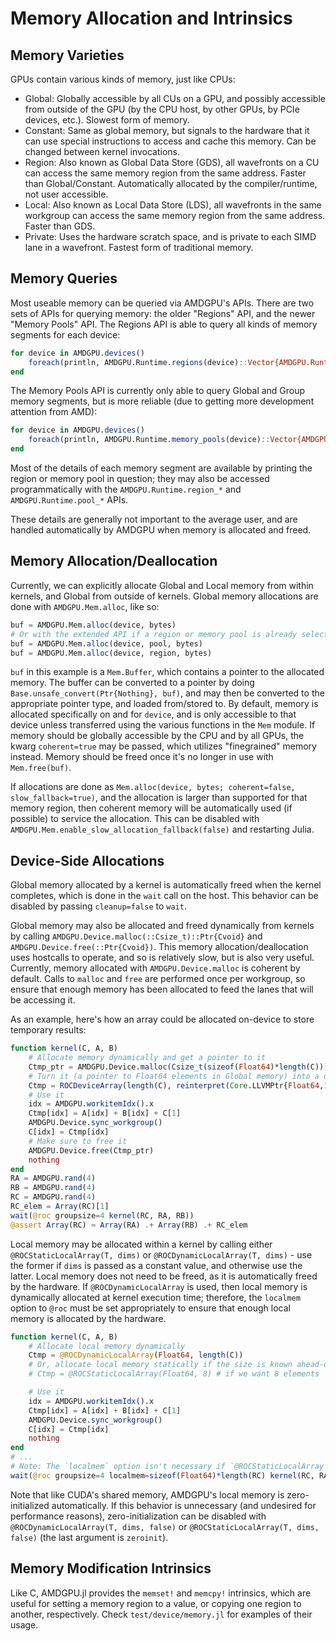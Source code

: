 # Memory Allocation and Intrinsics

## Memory Varieties

GPUs contain various kinds of memory, just like CPUs:

- Global: Globally accessible by all CUs on a GPU, and possibly accessible from outside of the GPU (by the CPU host, by other GPUs, by PCIe devices, etc.). Slowest form of memory.
- Constant: Same as global memory, but signals to the hardware that it can use special instructions to access and cache this memory. Can be changed between kernel invocations.
- Region: Also known as Global Data Store (GDS), all wavefronts on a CU can access the same memory region from the same address. Faster than Global/Constant. Automatically allocated by the compiler/runtime, not user accessible.
- Local: Also known as Local Data Store (LDS), all wavefronts in the same workgroup can access the same memory region from the same address. Faster than GDS.
- Private: Uses the hardware scratch space, and is private to each SIMD lane in a wavefront. Fastest form of traditional memory.

## Memory Queries

Most useable memory can be queried via AMDGPU's APIs. There are two sets of
APIs for querying memory: the older "Regions" API, and the newer "Memory Pools"
API. The Regions API is able to query all kinds of memory segments for each
device:

```julia
for device in AMDGPU.devices()
    foreach(println, AMDGPU.Runtime.regions(device)::Vector{AMDGPU.Runtime.ROCMemoryRegion})
end
```

The Memory Pools API is currently only able to query Global and Group memory
segments, but is more reliable (due to getting more development attention from
AMD):

```julia
for device in AMDGPU.devices()
    foreach(println, AMDGPU.Runtime.memory_pools(device)::Vector{AMDGPU.Runtime.ROCMemoryPool})
end
```

Most of the details of each memory segment are available by printing the region
or memory pool in question; they may also be accessed programmatically with the
`AMDGPU.Runtime.region_*` and `AMDGPU.Runtime.pool_*` APIs.

These details are generally not important to the average user, and are handled
automatically by AMDGPU when memory is allocated and freed.

## Memory Allocation/Deallocation

Currently, we can explicitly allocate Global and Local memory from within
kernels, and Global from outside of kernels. Global memory allocations are done
with `AMDGPU.Mem.alloc`, like so:

```julia
buf = AMDGPU.Mem.alloc(device, bytes)
# Or with the extended API if a region or memory pool is already selected:
buf = AMDGPU.Mem.alloc(device, pool, bytes)
buf = AMDGPU.Mem.alloc(device, region, bytes)
```

`buf` in this example is a `Mem.Buffer`, which contains a pointer
to the allocated memory. The buffer can be converted to a pointer by doing
`Base.unsafe_convert(Ptr{Nothing}, buf)`, and may then be converted to the
appropriate pointer type, and loaded from/stored to. By default, memory is
allocated specifically on and for `device`, and is only accessible to that
device unless transferred using the various functions in the `Mem` module. If
memory should be globally accessible by the CPU and by all GPUs, the kwarg
`coherent=true` may be passed, which utilizes "finegrained" memory instead.
Memory should be freed once it's no longer in use with `Mem.free(buf)`.

If allocations are done as
`Mem.alloc(device, bytes; coherent=false, slow_fallback=true)`, and the
allocation is larger than supported for that memory region, then coherent
memory will be automatically used (if possible) to service the allocation. This
can be disabled with `AMDGPU.Mem.enable_slow_allocation_fallback(false)` and
restarting Julia.

## Device-Side Allocations

Global memory allocated by a kernel is automatically freed when the kernel
completes, which is done in the `wait` call on the host. This behavior can be
disabled by passing `cleanup=false` to `wait`.

Global memory may also be allocated and freed dynamically from kernels by
calling `AMDGPU.Device.malloc(::Csize_t)::Ptr{Cvoid}` and
`AMDGPU.Device.free(::Ptr{Cvoid})`.  This memory allocation/deallocation uses
hostcalls to operate, and so is relatively slow, but is also very useful.
Currently, memory allocated with `AMDGPU.Device.malloc` is coherent by default.
Calls to `malloc` and `free` are performed once per workgroup, so ensure that
enough memory has been allocated to feed the lanes that will be accessing it.

As an example, here's how an array could be allocated on-device to store
temporary results:

```julia
function kernel(C, A, B)
    # Allocate memory dynamically and get a pointer to it
    Ctmp_ptr = AMDGPU.Device.malloc(Csize_t(sizeof(Float64)*length(C)))
    # Turn it (a pointer to Float64 elements in Global memory) into a device-side array
    Ctmp = ROCDeviceArray(length(C), reinterpret(Core.LLVMPtr{Float64,1}, Ctmp_ptr))
    # Use it
    idx = AMDGPU.workitemIdx().x
    Ctmp[idx] = A[idx] + B[idx] + C[1]
    AMDGPU.Device.sync_workgroup()
    C[idx] = Ctmp[idx]
    # Make sure to free it
    AMDGPU.Device.free(Ctmp_ptr)
    nothing
end
RA = AMDGPU.rand(4)
RB = AMDGPU.rand(4)
RC = AMDGPU.rand(4)
RC_elem = Array(RC)[1]
wait(@roc groupsize=4 kernel(RC, RA, RB))
@assert Array(RC) ≈ Array(RA) .+ Array(RB) .+ RC_elem
```

Local memory may be allocated within a kernel by calling either
`@ROCStaticLocalArray(T, dims)` or `@ROCDynamicLocalArray(T, dims)` - use the
former if `dims` is passed as a constant value, and otherwise use the latter.
Local memory does not need to be freed, as it is automatically freed by the
hardware. If `@ROCDynamicLocalArray` is used, then local memory is dynamically
allocated at kernel execution time; therefore, the `localmem` option to `@roc`
must be set appropriately to ensure that enough local memory is allocated by
the hardware.

```julia
function kernel(C, A, B)
    # Allocate local memory dynamically
    Ctmp = @ROCDynamicLocalArray(Float64, length(C))
    # Or, allocate local memory statically if the size is known ahead-of-time
    # Ctmp = @ROCStaticLocalArray(Float64, 8) # if we want 8 elements

    # Use it
    idx = AMDGPU.workitemIdx().x
    Ctmp[idx] = A[idx] + B[idx] + C[1]
    AMDGPU.Device.sync_workgroup()
    C[idx] = Ctmp[idx]
    nothing
end
# ...
# Note: The `localmem` option isn't necessary if `@ROCStaticLocalArray` is used
wait(@roc groupsize=4 localmem=sizeof(Float64)*length(RC) kernel(RC, RA, RB))
```

Note that like CUDA's shared memory, AMDGPU's local memory is zero-initialized
automatically. If this behavior is unnecessary (and undesired for performance
reasons), zero-initialization can be disabled with `@ROCDynamicLocalArray(T,
dims, false)` or `@ROCStaticLocalArray(T, dims, false)` (the last argument
is `zeroinit`).

## Memory Modification Intrinsics

Like C, AMDGPU.jl provides the `memset!` and `memcpy!` intrinsics, which are
useful for setting a memory region to a value, or copying one region to
another, respectively. Check `test/device/memory.jl` for examples of their
usage.
